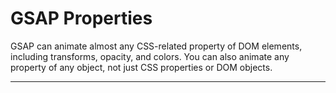 # GSAP Properties

GSAP can animate almost any CSS-related property of DOM elements, including transforms, opacity, and colors. You can also animate any property of any object, not just CSS properties or DOM objects.

---